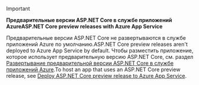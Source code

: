 > [!IMPORTANT]
> <span data-ttu-id="56346-101">**Предварительные версии ASP.NET Core в службе приложений Azure**</span><span class="sxs-lookup"><span data-stu-id="56346-101">**ASP.NET Core preview releases with Azure App Service**</span></span>
>
> <span data-ttu-id="56346-102">Предварительные версии ASP.NET Core не развертываются в службе приложений Azure по умолчанию.</span><span class="sxs-lookup"><span data-stu-id="56346-102">ASP.NET Core preview releases aren't deployed to Azure App Service by default.</span></span> <span data-ttu-id="56346-103">Чтобы разместить приложение, которое использует предварительную версию ASP.NET Core, см. раздел [Развертывание предварительной версии ASP.NET Core в службе приложений Azure](xref:host-and-deploy/azure-apps/index#deploy-aspnet-core-preview-release-to-azure-app-service).</span><span class="sxs-lookup"><span data-stu-id="56346-103">To host an app that uses an ASP.NET Core preview release, see [Deploy ASP.NET Core preview release to Azure App Service](xref:host-and-deploy/azure-apps/index#deploy-aspnet-core-preview-release-to-azure-app-service).</span></span>
